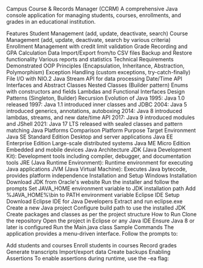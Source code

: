 Campus Course & Records Manager (CCRM)
A comprehensive Java console application for managing students, courses, enrollments, and grades in an educational institution.

Features
Student Management (add, update, deactivate, search)
Course Management (add, update, deactivate, search by various criteria)
Enrollment Management with credit limit validation
Grade Recording and GPA Calculation
Data Import/Export from/to CSV files
Backup and Restore functionality
Various reports and statistics
Technical Requirements Demonstrated
OOP Principles (Encapsulation, Inheritance, Abstraction, Polymorphism)
Exception Handling (custom exceptions, try-catch-finally)
File I/O with NIO.2
Java Stream API for data processing
Date/Time API
Interfaces and Abstract Classes
Nested Classes (Builder pattern)
Enums with constructors and fields
Lambdas and Functional Interfaces
Design Patterns (Singleton, Builder)
Recursion
Evolution of Java
1995: Java 1.0 released
1997: Java 1.1 introduced inner classes and JDBC
2004: Java 5 introduced generics, annotations, autoboxing
2014: Java 8 introduced lambdas, streams, and new date/time API
2017: Java 9 introduced modules and JShell
2021: Java 17 LTS released with sealed classes and pattern matching
Java Platforms Comparison
Platform	Purpose	Target Environment
Java SE	Standard Edition	Desktop and server applications
Java EE	Enterprise Edition	Large-scale distributed systems
Java ME	Micro Edition	Embedded and mobile devices
Java Architecture
JDK (Java Development Kit): Development tools including compiler, debugger, and documentation tools
JRE (Java Runtime Environment): Runtime environment for executing Java applications
JVM (Java Virtual Machine): Executes Java bytecode, provides platform independence
Installation and Setup
Windows Installation
Download JDK from Oracle's website
Run the installer and follow the prompts
Set JAVA_HOME environment variable to JDK installation path
Add %JAVA_HOME%\bin to PATH environment variable
Eclipse IDE Setup
Download Eclipse IDE for Java Developers
Extract and run eclipse.exe
Create a new Java project
Configure build path to use the installed JDK
Create packages and classes as per the project structure
How to Run
Clone the repository
Open the project in Eclipse or any Java IDE
Ensure Java 8 or later is configured
Run the Main.java class
Sample Commands
The application provides a menu-driven interface. Follow the prompts to:

Add students and courses
Enroll students in courses
Record grades
Generate transcripts
Import/export data
Create backups
Enabling Assertions
To enable assertions during runtime, use the -ea flag:
